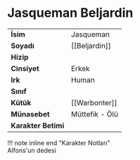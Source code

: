 # Jasqueman Beljardin  
|  |  |  
|---|---|  
| **İsim** | Jasqueman |  
| **Soyadı** | [[Beljardin]] |  
| **Hizip** |  |  
| **Cinsiyet** | Erkek |  
| **Irk** | Human |  
| **Sınıf** |  |  
| **Kütük** | [[Warbonter]] |  
| **Münasebet** | Müttefik - Ölü |  
| **Karakter Betimi** |  |  
  
  
!!! note inline end "Karakter Notları"  
	Alfons'un dedesi  
  
  

